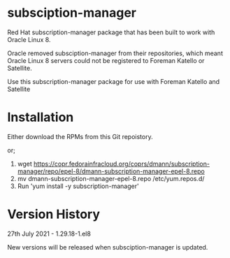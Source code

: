 # subsciption-manager

Red Hat subscription-manager package that has been built to work with Oracle Linux 8.

Oracle removed subsciption-manager from their repositories, which meant Oracle Linux 8 servers could not be registered to Foreman Katello or Satellite.

Use this subscription-manager package for use with Foreman Katello and Satellite

# Installation

Either download the RPMs from this Git repoistory.

or;

1) wget https://copr.fedorainfracloud.org/coprs/dmann/subscription-manager/repo/epel-8/dmann-subscription-manager-epel-8.repo
2) mv dmann-subscription-manager-epel-8.repo /etc/yum.repos.d/
3) Run 'yum install -y subscription-manager'

# Version History

27th July 2021 - 1.29.18-1.el8

New versions will be released when subsciption-manager is updated.
